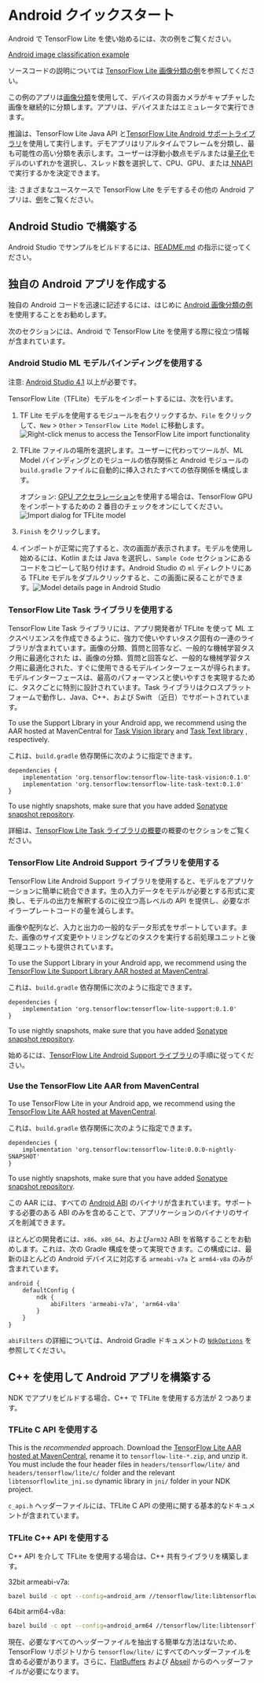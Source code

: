 # Android クイックスタート

Android で TensorFlow Lite を使い始めるには、次の例をご覧ください。

<a class="button button-primary" href="https://github.com/tensorflow/examples/tree/master/lite/examples/image_classification/android">Android image classification example</a>

ソースコードの説明については [TensorFlow Lite 画像分類の例](https://github.com/tensorflow/examples/blob/master/lite/examples/image_classification/android/EXPLORE_THE_CODE.md)を参照してください。

この例のアプリは[画像分類](https://www.tensorflow.org/lite/models/image_classification/overview)を使用して、デバイスの背面カメラがキャプチャした画像を継続的に分類します。アプリは、デバイスまたはエミュレータで実行できます。

推論は、TensorFlow Lite Java API と[TensorFlow Lite Android サポートライブラリ](../inference_with_metadata/lite_support.md)を使用して実行します。デモアプリはリアルタイムでフレームを分類し、最も可能性の高い分類を表示します。ユーザーは浮動小数点モデルまたは[量子化](https://www.tensorflow.org/lite/performance/post_training_quantization)モデルのいずれかを選択し、スレッド数を選択して、CPU、GPU、または[ NNAPI ](https://developer.android.com/ndk/guides/neuralnetworks)で実行するかを決定できます。

注: さまざまなユースケースで TensorFlow Lite をデモするその他の Android アプリは、[例](https://www.tensorflow.org/lite/examples)をご覧ください。

## Android Studio で構築する

Android Studio でサンプルをビルドするには、[README.md](https://github.com/tensorflow/examples/blob/master/lite/examples/image_classification/android/README.md) の指示に従ってください。

## 独自の Android アプリを作成する

独自の Android コードを迅速に記述するには、はじめに [ Android 画像分類の例](https://github.com/tensorflow/examples/tree/master/lite/examples/image_classification/android)を使用することをお勧めします。

次のセクションには、Android で TensorFlow Lite を使用する際に役立つ情報が含まれています。

### Android Studio ML モデルバインディングを使用する

注意: [Android Studio 4.1](https://developer.android.com/studio) 以上が必要です。

TensorFlow Lite（TFLite）モデルをインポートするには、次を行います。

1. TF Lite モデルを使用するモジュールを右クリックするか、`File` をクリックして、`New` &gt; `Other` &gt; `TensorFlow Lite Model` に移動します。![Right-click menus to access the TensorFlow Lite import functionality](https://gitlocalize.com/repo/4592/ja/site/en-snapshot/lite/images/android/right_click_menu.png)

2. TFLite ファイルの場所を選択します。ユーザーに代わってツールが、ML Model バインディングとのモジュールの依存関係と Android モジュールの `build.gradle` ファイルに自動的に挿入されたすべての依存関係を構成します。

    オプション: [GPU アクセラレーション](../performance/gpu)を使用する場合は、TensorFlow GPU をインポートするための 2 番目のチェックをオンにしてください。 ![Import dialog for TFLite model](https://gitlocalize.com/repo/4592/ja/site/en-snapshot/lite/images/android/import_dialog.png)

3. `Finish` をクリックします。

4. インポートが正常に完了すると、次の画面が表示されます。モデルを使用し始めるには、Kotlin または Java を選択し、`Sample Code` セクションにあるコードをコピーして貼り付けます。Android Studio の `ml` ディレクトリにある TFLite モデルをダブルクリックすると、この画面に戻ることができます。![Model details page in Android Studio](https://gitlocalize.com/repo/4592/ja/site/en-snapshot/lite/images/android/model_details.png)

### TensorFlow Lite Task ライブラリを使用する

TensorFlow Lite Task ライブラリには、アプリ開発者が TFLite を使って ML エクスペリエンスを作成できるように、強力で使いやすいタスク固有の一連のライブラリが含まれています。画像の分類、質問と回答など、一般的な機械学習タスク用に最適化された は、画像の分類、質問と回答など、一般的な機械学習タスク用に最適化された、すぐに使用できるモデルインターフェースが得られます。モデルインターフェースは、最高のパフォーマンスと使いやすさを実現するために、タスクごとに特別に設計されています。Task ライブラリはクロスプラットフォームで動作し、Java、C++、および Swift （近日）でサポートされています。

To use the Support Library in your Android app, we recommend using the AAR hosted at MavenCentral for [Task Vision library](https://search.maven.org/artifact/org.tensorflow/tensorflow-lite-task-vision) and [Task Text library](https://search.maven.org/artifact/org.tensorflow/tensorflow-lite-task-text) , respectively.

これは、`build.gradle` 依存関係に次のように指定できます。

```build
dependencies {
    implementation 'org.tensorflow:tensorflow-lite-task-vision:0.1.0'
    implementation 'org.tensorflow:tensorflow-lite-task-text:0.1.0'
}
```

To use nightly snapshots, make sure that you have added [Sonatype snapshot repository](./build_android#use_nightly_snapshots).

詳細は、[TensorFlow Lite Task ライブラリの概要](../inference_with_metadata/task_library/overview.md)の概要のセクションをご覧ください。

### TensorFlow Lite Android Support ライブラリを使用する

TensorFlow Lite Android Support ライブラリを使用すると、モデルをアプリケーションに簡単に統合できます。生の入力データをモデルが必要とする形式に変換し、モデルの出力を解釈するのに役立つ高レベルの API を提供し、必要なボイラープレートコードの量を減らします。

画像や配列など、入力と出力の一般的なデータ形式をサポートしています。また、画像のサイズ変更やトリミングなどのタスクを実行する前処理ユニットと後処理ユニットも提供されています。

To use the Support Library in your Android app, we recommend using the [TensorFlow Lite Support Library AAR hosted at MavenCentral](https://search.maven.org/artifact/org.tensorflow/tensorflow-lite-support).

これは、`build.gradle` 依存関係に次のように指定できます。

```build
dependencies {
    implementation 'org.tensorflow:tensorflow-lite-support:0.1.0'
}
```

To use nightly snapshots, make sure that you have added [Sonatype snapshot repository](./build_android#use_nightly_snapshots).

始めるには、[TensorFlow Lite Android Support ライブラリ](../inference_with_metadata/lite_support.md)の手順に従ってください。

### Use the TensorFlow Lite AAR from MavenCentral

To use TensorFlow Lite in your Android app, we recommend using the [TensorFlow Lite AAR hosted at MavenCentral](https://search.maven.org/artifact/org.tensorflow/tensorflow-lite).

これは、`build.gradle` 依存関係に次のように指定できます。

```build
dependencies {
    implementation 'org.tensorflow:tensorflow-lite:0.0.0-nightly-SNAPSHOT'
}
```

To use nightly snapshots, make sure that you have added [Sonatype snapshot repository](./build_android#use_nightly_snapshots).

この AAR には、すべての [Android ABI](https://developer.android.com/ndk/guides/abis) のバイナリが含まれています。サポートする必要のある ABI のみを含めることで、アプリケーションのバイナリのサイズを削減できます。

ほとんどの開発者には、`x86`、`x86_64`、および`arm32` ABI を省略することをお勧めします。これは、次の Gradle 構成を使って実現できます。この構成には、最新のほとんどの Android デバイスに対応する `armeabi-v7a` と `arm64-v8a` のみが含まれています。

```build
android {
    defaultConfig {
        ndk {
            abiFilters 'armeabi-v7a', 'arm64-v8a'
        }
    }
}
```

`abiFilters` の詳細については、Android Gradle ドキュメントの [`NdkOptions`](https://google.github.io/android-gradle-dsl/current/com.android.build.gradle.internal.dsl.NdkOptions.html) を参照してください。

## C++ を使用して Android アプリを構築する

NDK でアプリをビルドする場合、C++ で TFLite を使用する方法が 2 つあります。

### TFLite C API を使用する

This is the *recommended* approach. Download the [TensorFlow Lite AAR hosted at MavenCentral](https://search.maven.org/artifact/org.tensorflow/tensorflow/tensorflow-lite), rename it to `tensorflow-lite-*.zip`, and unzip it. You must include the four header files in `headers/tensorflow/lite/` and `headers/tensorflow/lite/c/` folder and the relevant `libtensorflowlite_jni.so` dynamic library in `jni/` folder in your NDK project.

`c_api.h` ヘッダーファイルには、TFLite C API の使用に関する基本的なドキュメントが含まれています。

### TFLite C++ API を使用する

C++ API を介して TFLite を使用する場合は、C++ 共有ライブラリを構築します。

32bit armeabi-v7a:

```sh
bazel build -c opt --config=android_arm //tensorflow/lite:libtensorflowlite.so
```

64bit arm64-v8a:

```sh
bazel build -c opt --config=android_arm64 //tensorflow/lite:libtensorflowlite.so
```

現在、必要なすべてのヘッダーファイルを抽出する簡単な方法はないため、TensorFlow リポジトリから `tensorflow/lite/` にすべてのヘッダーファイルを含める必要があります。さらに、[FlatBuffers](https://github.com/google/flatbuffers) および [Abseil](https://github.com/abseil/abseil-cpp) からのヘッダーファイルが必要になります。
